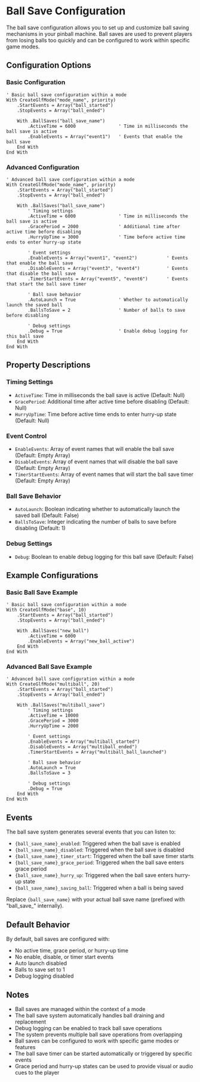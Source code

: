 # Ball Save Configuration

The ball save configuration allows you to set up and customize ball saving mechanisms in your pinball machine. Ball saves are used to prevent players from losing balls too quickly and can be configured to work within specific game modes.

## Configuration Options

### Basic Configuration
```vbscript
' Basic ball save configuration within a mode
With CreateGlfMode("mode_name", priority)
    .StartEvents = Array("ball_started")
    .StopEvents = Array("ball_ended")
    
    With .BallSaves("ball_save_name")
        .ActiveTime = 6000                ' Time in milliseconds the ball save is active
        .EnableEvents = Array("event1")   ' Events that enable the ball save
    End With
End With
```

### Advanced Configuration
```vbscript
' Advanced ball save configuration within a mode
With CreateGlfMode("mode_name", priority)
    .StartEvents = Array("ball_started")
    .StopEvents = Array("ball_ended")
    
    With .BallSaves("ball_save_name")
        ' Timing settings
        .ActiveTime = 6000                ' Time in milliseconds the ball save is active
        .GracePeriod = 2000               ' Additional time after active time before disabling
        .HurryUpTime = 3000               ' Time before active time ends to enter hurry-up state
        
        ' Event settings
        .EnableEvents = Array("event1", "event2")           ' Events that enable the ball save
        .DisableEvents = Array("event3", "event4")          ' Events that disable the ball save
        .TimerStartEvents = Array("event5", "event6")       ' Events that start the ball save timer
        
        ' Ball save behavior
        .AutoLaunch = True                ' Whether to automatically launch the saved ball
        .BallsToSave = 2                  ' Number of balls to save before disabling
        
        ' Debug settings
        .Debug = True                     ' Enable debug logging for this ball save
    End With
End With
```

## Property Descriptions

### Timing Settings
- `ActiveTime`: Time in milliseconds the ball save is active (Default: Null)
- `GracePeriod`: Additional time after active time before disabling (Default: Null)
- `HurryUpTime`: Time before active time ends to enter hurry-up state (Default: Null)

### Event Control
- `EnableEvents`: Array of event names that will enable the ball save (Default: Empty Array)
- `DisableEvents`: Array of event names that will disable the ball save (Default: Empty Array)
- `TimerStartEvents`: Array of event names that will start the ball save timer (Default: Empty Array)

### Ball Save Behavior
- `AutoLaunch`: Boolean indicating whether to automatically launch the saved ball (Default: False)
- `BallsToSave`: Integer indicating the number of balls to save before disabling (Default: 1)

### Debug Settings
- `Debug`: Boolean to enable debug logging for this ball save (Default: False)

## Example Configurations

### Basic Ball Save Example
```vbscript
' Basic ball save configuration within a mode
With CreateGlfMode("base", 10)
    .StartEvents = Array("ball_started")
    .StopEvents = Array("ball_ended")
    
    With .BallSaves("new_ball")
        .ActiveTime = 6000
        .EnableEvents = Array("new_ball_active")
    End With
End With
```

### Advanced Ball Save Example
```vbscript
' Advanced ball save configuration within a mode
With CreateGlfMode("multiball", 20)
    .StartEvents = Array("ball_started")
    .StopEvents = Array("ball_ended")
    
    With .BallSaves("multiball_save")
        ' Timing settings
        .ActiveTime = 10000
        .GracePeriod = 3000
        .HurryUpTime = 2000
        
        ' Event settings
        .EnableEvents = Array("multiball_started")
        .DisableEvents = Array("multiball_ended")
        .TimerStartEvents = Array("multiball_ball_launched")
        
        ' Ball save behavior
        .AutoLaunch = True
        .BallsToSave = 3
        
        ' Debug settings
        .Debug = True
    End With
End With
```

## Events

The ball save system generates several events that you can listen to:

- `{ball_save_name}_enabled`: Triggered when the ball save is enabled
- `{ball_save_name}_disabled`: Triggered when the ball save is disabled
- `{ball_save_name}_timer_start`: Triggered when the ball save timer starts
- `{ball_save_name}_grace_period`: Triggered when the ball save enters grace period
- `{ball_save_name}_hurry_up`: Triggered when the ball save enters hurry-up state
- `{ball_save_name}_saving_ball`: Triggered when a ball is being saved

Replace `{ball_save_name}` with your actual ball save name (prefixed with "ball_save_" internally).

## Default Behavior

By default, ball saves are configured with:
- No active time, grace period, or hurry-up time
- No enable, disable, or timer start events
- Auto launch disabled
- Balls to save set to 1
- Debug logging disabled

## Notes

- Ball saves are managed within the context of a mode
- The ball save system automatically handles ball draining and replacement
- Debug logging can be enabled to track ball save operations
- The system prevents multiple ball save operations from overlapping
- Ball saves can be configured to work with specific game modes or features
- The ball save timer can be started automatically or triggered by specific events
- Grace period and hurry-up states can be used to provide visual or audio cues to the player 